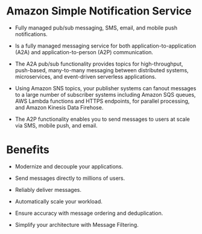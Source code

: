 # Amazon Simple Notification Service

  - Fully managed pub/sub messaging, SMS, email, and mobile push notifications.

  - Is a fully managed messaging service for both application-to-application (A2A) and application-to-person (A2P) communication.

  - The A2A pub/sub functionality provides topics for high-throughput, push-based, many-to-many messaging between distributed systems, microservices, and event-driven serverless applications. 

  - Using Amazon SNS topics, your publisher systems can fanout messages to a large number of subscriber systems including Amazon SQS queues, AWS Lambda functions and HTTPS endpoints, for parallel processing, and Amazon Kinesis Data Firehose.

  -  The A2P functionality enables you to send messages to users at scale via SMS, mobile push, and email.

# Benefits

  * Modernize and decouple your applications.

  * Send messages directly to millions of users.

  * Reliably deliver messages.

  * Automatically scale your workload.

  * Ensure accuracy with message ordering and deduplication.

  * Simplify your architecture with Message Filtering.




